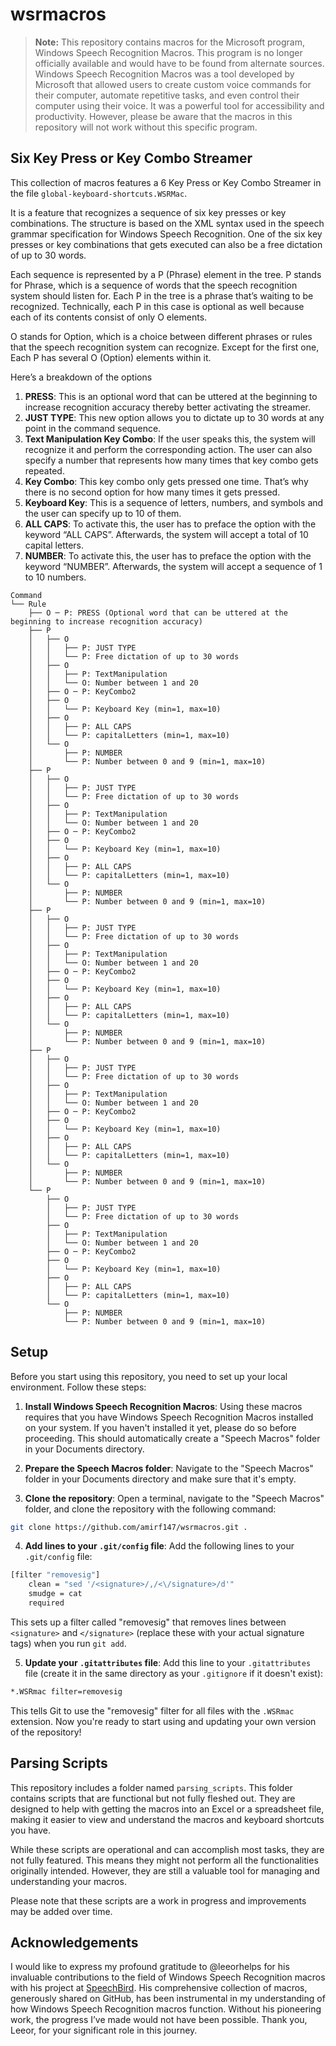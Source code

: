 
# wsrmacros

> **Note:** This repository contains macros for the Microsoft program, Windows Speech Recognition Macros. This program is no longer officially available and would have to be found from alternate sources. Windows Speech Recognition Macros was a tool developed by Microsoft that allowed users to create custom voice commands for their computer, automate repetitive tasks, and even control their computer using their voice. It was a powerful tool for accessibility and productivity. However, please be aware that the macros in this repository will not work without this specific program.

## Six Key Press or Key Combo Streamer

This collection of macros features a 6 Key Press or Key Combo Streamer in the file `global-keyboard-shortcuts.WSRMac`.

It is a feature that recognizes a sequence of six key presses or key combinations. The structure is based on the XML syntax used in the speech grammar specification for Windows Speech Recognition. One of the six key presses or key combinations that gets executed can also be a free dictation of up to 30 words.

Each sequence is represented by a P (Phrase) element in the tree. P stands for Phrase, which is a sequence of words that the speech recognition system should listen for. Each P in the tree is a phrase that’s waiting to be recognized. Technically, each P in this case is optional as well because each of its contents consist of only O elements.

O stands for Option, which is a choice between different phrases or rules that the speech recognition system can recognize. Except for the first one, Each P has several O (Option) elements within it.

Here’s a breakdown of the options

1. **PRESS**: This is an optional word that can be uttered at the beginning to increase recognition accuracy thereby better activating the streamer.
2. **JUST TYPE**: This new option allows you to dictate up to 30 words at any point in the command sequence.
3. **Text Manipulation Key Combo**: If the user speaks this, the system will recognize it and perform the corresponding action. The user can also specify a number that represents how many times that key combo gets repeated.
4. **Key Combo**: This key combo only gets pressed one time. That’s why there is no second option for how many times it gets pressed.
5. **Keyboard Key**: This is a sequence of letters, numbers, and symbols and the user can specify up to 10 of them.
6. **ALL CAPS**: To activate this, the user has to preface the option with the keyword “ALL CAPS”. Afterwards, the system will accept a total of 10 capital letters.
7. **NUMBER**: To activate this, the user has to preface the option with the keyword “NUMBER”. Afterwards, the system will accept a sequence of 1 to 10 numbers.



```
Command
└── Rule
    ├── O ─ P: PRESS (Optional word that can be uttered at the beginning to increase recognition accuracy)
    ├── P
    │   ├── O
    │   │   ├── P: JUST TYPE 
    │   │   └── P: Free dictation of up to 30 words
    │   ├── O
    │   │   ├── P: TextManipulation
    │   │   └── O: Number between 1 and 20
    │   ├── O ─ P: KeyCombo2
    │   ├── O
    │   │   └── P: Keyboard Key (min=1, max=10)
    │   ├── O
    │   │   ├── P: ALL CAPS
    │   │   └── P: capitalLetters (min=1, max=10)
    │   └── O
    │       ├── P: NUMBER
    │       └── P: Number between 0 and 9 (min=1, max=10)
    ├── P
    │   ├── O
    │   │   ├── P: JUST TYPE 
    │   │   └── P: Free dictation of up to 30 words
    │   ├── O
    │   │   ├── P: TextManipulation
    │   │   └── O: Number between 1 and 20
    │   ├── O ─ P: KeyCombo2
    │   ├── O
    │   │   └── P: Keyboard Key (min=1, max=10)
    │   ├── O
    │   │   ├── P: ALL CAPS
    │   │   └── P: capitalLetters (min=1, max=10)
    │   └── O
    │       ├── P: NUMBER
    │       └── P: Number between 0 and 9 (min=1, max=10)
    ├── P
    │   ├── O
    │   │   ├── P: JUST TYPE 
    │   │   └── P: Free dictation of up to 30 words
    │   ├── O
    │   │   ├── P: TextManipulation
    │   │   └── O: Number between 1 and 20
    │   ├── O ─ P: KeyCombo2
    │   ├── O
    │   │   └── P: Keyboard Key (min=1, max=10)
    │   ├── O
    │   │   ├── P: ALL CAPS
    │   │   └── P: capitalLetters (min=1, max=10)
    │   └── O
    │       ├── P: NUMBER
    │       └── P: Number between 0 and 9 (min=1, max=10)
    ├── P
    │   ├── O
    │   │   ├── P: JUST TYPE 
    │   │   └── P: Free dictation of up to 30 words
    │   ├── O
    │   │   ├── P: TextManipulation
    │   │   └── O: Number between 1 and 20
    │   ├── O ─ P: KeyCombo2
    │   ├── O
    │   │   └── P: Keyboard Key (min=1, max=10)
    │   ├── O
    │   │   ├── P: ALL CAPS
    │   │   └── P: capitalLetters (min=1, max=10)
    │   └── O
    │       ├── P: NUMBER
    │       └── P: Number between 0 and 9 (min=1, max=10)
    └── P
        ├── O
        │   ├── P: JUST TYPE 
        │   └── P: Free dictation of up to 30 words
        ├── O
        │   ├── P: TextManipulation
        │   └── O: Number between 1 and 20
        ├── O ─ P: KeyCombo2
        ├── O
        │   └── P: Keyboard Key (min=1, max=10)
        ├── O
        │   ├── P: ALL CAPS
        │   └── P: capitalLetters (min=1, max=10)
        └── O
            ├── P: NUMBER
            └── P: Number between 0 and 9 (min=1, max=10)
```

## Setup

Before you start using this repository, you need to set up your local environment. Follow these steps:

1. **Install Windows Speech Recognition Macros**: Using these macros requires that you have Windows Speech Recognition Macros installed on your system. If you haven't installed it yet, please do so before proceeding. This should automatically create a "Speech Macros" folder in your Documents directory.

2. **Prepare the Speech Macros folder**: Navigate to the "Speech Macros" folder in your Documents directory and make sure that it's empty.

3. **Clone the repository**: Open a terminal, navigate to the "Speech Macros" folder, and clone the repository with the following command:

```bash
git clone https://github.com/amirf147/wsrmacros.git .
```
4. **Add lines to your `.git/config` file**: Add the following lines to your `.git/config` file:

```bash
[filter "removesig"]
    clean = "sed '/<signature>/,/<\/signature>/d'"
    smudge = cat
    required
```

This sets up a filter called "removesig" that removes lines between `<signature>` and `</signature>` (replace these with your actual signature tags) when you run `git add`.

5. **Update your `.gitattributes` file**: Add this line to your `.gitattributes` file (create it in the same directory as your `.gitignore` if it doesn't exist):

```bash
*.WSRmac filter=removesig
```

This tells Git to use the "removesig" filter for all files with the `.WSRmac` extension.
Now you're ready to start using and updating your own version of the repository!

## Parsing Scripts

This repository includes a folder named `parsing_scripts`. This folder contains scripts that are functional but not fully fleshed out. They are designed to help with getting the macros into an Excel or a spreadsheet file, making it easier to view and understand the macros and keyboard shortcuts you have.

While these scripts are operational and can accomplish most tasks, they are not fully featured. This means they might not perform all the functionalities originally intended. However, they are still a valuable tool for managing and understanding your macros.

Please note that these scripts are a work in progress and improvements may be added over time.

## Acknowledgements

I would like to express my profound gratitude to @leeorhelps for his invaluable contributions to the field of Windows Speech Recognition macros with his project at [SpeechBird](https://github.com/leeorhelps/SpeechBird). His comprehensive collection of macros, generously shared on GitHub, has been instrumental in my understanding of how Windows Speech Recognition macros function. Without his pioneering work, the progress I’ve made would not have been possible. Thank you, Leeor, for your significant role in this journey.
